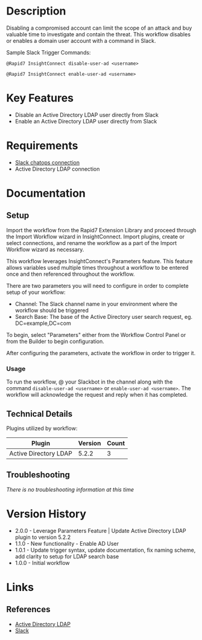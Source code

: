# Description

Disabling a compromised account can limit the scope of an attack and buy valuable time to investigate and contain the
threat. This workflow disables or enables a domain user account with a command in Slack.

Sample Slack Trigger Commands:

`@Rapid7 InsightConnect disable-user-ad <username>`

`@Rapid7 InsightConnect enable-user-ad <username>`

# Key Features

* Disable an Active Directory LDAP user directly from Slack
* Enable an Active Directory LDAP user directly from Slack

# Requirements

* [Slack chatops connection](https://insightconnect.help.rapid7.com/docs/configure-slack-for-chatops)
* Active Directory LDAP connection

# Documentation

## Setup

Import the workflow from the Rapid7 Extension Library and proceed through the Import Workflow wizard in InsightConnect. Import plugins, create or select connections, and rename the workflow as a part of the Import Workflow wizard as necessary.

This workflow leverages InsightConnect's Parameters feature. This feature allows variables used multiple times throughout a workflow to be entered once and then referenced throughout the workflow.

There are two parameters you will need to configure in order to complete setup of your workflow:

* Channel: The Slack channel name in your environment where the workflow should be triggered
* Search Base: The base of the Active Directory user search request, eg. DC=example,DC=com

To begin, select "Parameters" either from the Workflow Control Panel or from the Builder to begin configuration.

After configuring the parameters, activate the workflow in order to trigger it.

### Usage

To run the workflow, @ your Slackbot in the channel along with the command `disable-user-ad <username>` or `enable-user-ad <username>`. The workflow will acknowledge the request and reply when it has completed.

## Technical Details

Plugins utilized by workflow:

|Plugin|Version|Count|
|----|----|--------|
|Active Directory LDAP|5.2.2|3|

## Troubleshooting

_There is no troubleshooting information at this time_

# Version History

* 2.0.0 - Leverage Parameters Feature | Update Active Directory LDAP plugin to version 5.2.2
* 1.1.0 - New functionality - Enable AD User
* 1.0.1 - Update trigger syntax, update documentation, fix naming scheme, add clarity to setup for LDAP search base
* 1.0.0 - Initial workflow

# Links

## References

* [Active Directory LDAP](https://extensions.rapid7.com/extension/active_directory_ldap)
* [Slack](https://slack.com)
